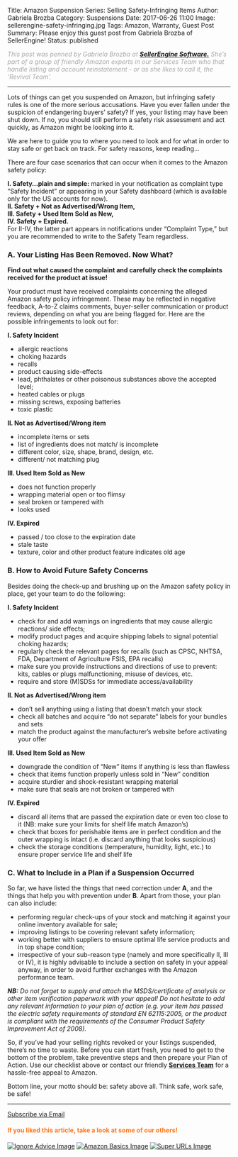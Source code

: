 Title: Amazon Suspension Series: Selling Safety-Infringing Items
Author: Gabriela Brozba
Category: Suspensions
Date: 2017-06-26 11:00
Image: sellerengine-safety-infringing.jpg
Tags: Amazon, Warranty, Guest Post
Summary: Please enjoy this guest post from Gabriela Brozba of SellerEngine!
Status: published
 
<em><font color="darkgray">This post was penned by Gabriela Brozba at **[SellerEngine Software.](https://sellerengine.com/?utm_source=EfficientEra&utm_medium=blog&utm_campaign=partner)** She’s part of a group of friendly Amazon experts in our Services Team who that handle listing and account reinstatement - or as she likes to call it, the ‘Revival Team’. </font></em> 

---

Lots of things can get you suspended on Amazon, but infringing safety rules is one of the more serious accusations. Have you ever fallen under the suspicion of endangering buyers’ safety? If yes, your listing may have been shut down. If no, you should still perform a safety risk assessment and act quickly, as Amazon might be looking into it.

We are here to guide you to where you need to look and for what in order to stay safe or get back on track. For safety reasons, keep reading…
 
There are four case scenarios that can occur when it comes to the Amazon safety policy:
 
**I. Safety…plain and simple:** marked in your notification as complaint type “Safety Incident” or appearing in your Safety dashboard (which is available only for the US accounts for now).  
**II. Safety + Not as Advertised/Wrong Item,**  
**III. Safety + Used Item Sold as New,**  
**IV. Safety + Expired.**  
For II-IV, the latter part appears in notifications under “Complaint Type,” but you are recommended to write to the Safety Team regardless.  
 
### A. Your Listing Has Been Removed. Now What?
 
**Find out what caused the complaint and carefully check the complaints received for the product at issue!**
 
Your product must have received complaints concerning the alleged Amazon safety policy infringement. These may be reflected in negative feedback, A-to-Z claims comments, buyer-seller communication or product reviews, depending on what you are being flagged for. Here are the possible infringements to look out for:
 
**I. Safety Incident** 
 
* allergic reactions
* choking hazards
* recalls
* product causing side-effects
* lead, phthalates or other poisonous substances above the accepted level;
* heated cables or plugs
* missing screws, exposing batteries
* toxic plastic
 
**II. Not as Advertised/Wrong item**  

* incomplete items or sets
* list of ingredients does not match/ is incomplete
* different color, size, shape, brand, design, etc.
* different/ not matching plug
 
**III. Used Item Sold as New** 
 
* does not function properly
* wrapping material open or too flimsy
* seal broken or tampered with
* looks used 
 
**IV. Expired**  

* passed / too close to the expiration date
* stale taste
* texture, color and other product feature indicates old age
 
### B. How to Avoid Future Safety Concerns
 
Besides doing the check-up and brushing up on the Amazon safety policy in place, get your team to do the following: 
 
**I. Safety Incident**
  
* check for and add warnings on ingredients that may cause allergic reactions/ side effects;
* modify product pages and acquire shipping labels to signal potential choking hazards;
* regularly check the relevant pages for recalls (such as CPSC, NHTSA, FDA, Department of Agriculture FSIS, EPA recalls)
* make sure you provide instructions and directions of use to prevent: kits, cables or plugs malfunctioning, misuse of devices, etc.
* require and store (M)SDSs for immediate access/availability
 
**II. Not as Advertised/Wrong item**  

* don’t sell anything using a listing that doesn’t match your stock
* check all batches and acquire “do not separate” labels for your bundles and sets
* match the product against the manufacturer’s website before activating your offer
 
**III. Used Item Sold as New**  

* downgrade the condition of “New” items if anything is less than flawless
* check that items function properly unless sold in “New” condition
* acquire sturdier and shock-resistant wrapping material
* make sure that seals are not broken or tampered with
 
**IV. Expired** 
 
* discard all items that are passed the expiration date or even too close to it (NB: make sure your limits for shelf life match Amazon’s)
* check that boxes for perishable items are in perfect condition and the outer wrapping is intact (i.e. discard anything that looks suspicious)
* check the storage conditions (temperature, humidity, light, etc.) to ensure proper service life and shelf life
 
### C. What to Include in a Plan if a Suspension Occurred
 
So far, we have listed the things that need correction under **A**, and the things that help you with prevention under **B**. Apart from those, your plan can also include: 
 
* performing regular check-ups of your stock and matching it against your online inventory available for sale;
* improving listings to be covering relevant safety information;
* working better with suppliers to ensure optimal life service products and in top shape condition;
* irrespective of your sub-reason type (namely and more specifically II, III or IV), it is highly advisable to include a section on safety in your appeal anyway, in order to avoid further exchanges with the Amazon performance team.
 
***NB:** Do not forget to supply and attach the MSDS/certificate of analysis or other item verification paperwork with your appeal! Do not hesitate to add any relevant information to your plan of action (e.g. your item has passed the electric safety requirements of standard EN 62115:2005, or the product is compliant with the requirements of the Consumer Product Safety Improvement Act of 2008).* 
 
So, if you’ve had your selling rights revoked or your listings suspended, there’s no time to waste. Before you can start fresh, you need to get to the bottom of the problem, take preventive steps and then prepare your Plan of Action. Use our checklist above or contact our friendly **[Services Team](https://sellerengine.com/services/?utm_source=EfficientEra&utm_medium=blog&utm_campaign=partner)** for a hassle-free appeal to Amazon. 
 
Bottom line, your motto should be: safety above all.
Think safe, work safe, be safe!

---

<!--Added this section from Leadboxes-->
<a class="btn btn-primary" href="https://efficientera.leadpages.co/leadbox/121f91a73f72a2%3A12c54680e746dc/5687539843203072/" target="_blank">Subscribe via Email</a><script data-leadbox="121f91a73f72a2:12c54680e746dc" data-url="https://efficientera.leadpages.co/leadbox/121f91a73f72a2%3A12c54680e746dc/5687539843203072/" data-config="%7B%7D" type="text/javascript" src="https://efficientera.leadpages.co/leadbox-1468522675.js"></script>

#### <font color="FF751A">If you liked this article, take a look at some of our others!</font>

<a href="https://efficientera.com/blog/2016/08/5-kinds-of-amazon-advice-you-should-ignore.html">![Ignore Advice Image](/images/blog/related/amazon-advice-guest-image_small.jpg)</a>
<a href="https://efficientera.com/blog/2016/08/what-you-should-do-about-amazonbasics.html">![Amazon Basics Image](/images/blog/related/amazon-basics-general_small.jpg)</a>
<a href="https://efficientera.com/blog/2016/07/the-lowdown-on-super-urls.html">![Super URLs Image](/images/blog/related/super-urls_small.jpg)</a>
